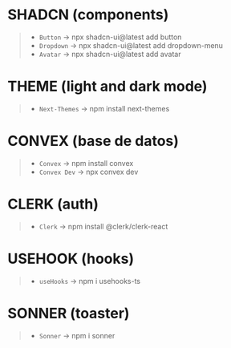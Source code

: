 # SHADCN (components)
>- `Button` → npx shadcn-ui@latest add button
>- `Dropdown` → npx shadcn-ui@latest add dropdown-menu
>- `Avatar` → npx shadcn-ui@latest add avatar

# THEME (light and dark mode)
>- `Next-Themes` → npm install next-themes

# CONVEX (base de datos)
>- `Convex` → npm install convex
>- `Convex Dev` → npx convex dev

# CLERK (auth)
>- `Clerk` → npm install @clerk/clerk-react

# USEHOOK (hooks)
>- `useHooks` → npm i usehooks-ts

# SONNER (toaster)
>- `Sonner` → npm i sonner

